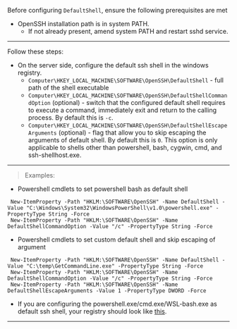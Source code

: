 Before configuring `DefaultShell`, ensure the following prerequisites are met
 - OpenSSH installation path is in system PATH. 
   - If not already present, amend system PATH and restart sshd service.
***
Follow these steps:
- On the server side, configure the default ssh shell in the windows registry. 
  - `Computer\HKEY_LOCAL_MACHINE\SOFTWARE\OpenSSH\DefaultShell` - full path of the shell executable
  - `Computer\HKEY_LOCAL_MACHINE\SOFTWARE\OpenSSH\DefaultShellCommandOption` (optional) - switch that the configured default shell requires to execute a command, immediately exit and return to the calling process. By default this is `-c`. 
  - `Computer\HKEY_LOCAL_MACHINE\SOFTWARE\OpenSSH\DefaultShellEscapeArguments` (optional) - flag that allow you to skip escaping the arguments of default shell. By default this is `0`. This option is only applicable to shells other than powershell, bash, cygwin, cmd, and ssh-shellhost.exe.
***
> Examples:
 - Powershell cmdlets to set powershell bash as default shell
```
 New-ItemProperty -Path "HKLM:\SOFTWARE\OpenSSH" -Name DefaultShell -Value "C:\Windows\System32\WindowsPowerShell\v1.0\powershell.exe" -PropertyType String -Force
 New-ItemProperty -Path "HKLM:\SOFTWARE\OpenSSH" -Name DefaultShellCommandOption -Value "/c" -PropertyType String -Force
```
 - Powershell cmdlets to set custom default shell and skip escaping of argument
```
 New-ItemProperty -Path "HKLM:\SOFTWARE\OpenSSH" -Name DefaultShell -Value "C:\temp\GetCommandLine.exe" -PropertyType String -Force
 New-ItemProperty -Path "HKLM:\SOFTWARE\OpenSSH" -Name DefaultShellCommandOption -Value "/c" -PropertyType String -Force
 New-ItemProperty -Path "HKLM:\SOFTWARE\OpenSSH" -Name DefaultShellEscapeArguments -Value 1 -PropertyType DWORD -Force
```
 - If you are configuring the powershell.exe/cmd.exe/WSL-bash.exe as default ssh shell, your registry should look like [this](https://user-images.githubusercontent.com/23668037/32013581-67206dca-b970-11e7-8820-fde658d302c1.png).
***


